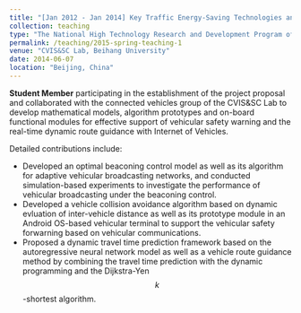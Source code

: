 ```yaml
---
title: "[Jan 2012 - Jan 2014] Key Traffic Energy-Saving Technologies and Applications Based on Internet of Vehicles (Grant No. 2012AA111903)"
collection: teaching
type: "The National High Technology Research and Development Program of China (863 Program)"
permalink: /teaching/2015-spring-teaching-1
venue: "CVIS&SC Lab, Beihang University"
date: 2014-06-07
location: "Beijing, China"
---
```


**Student Member** participating in the establishment of the project proposal and collaborated with the connected vehicles group of the CVIS&SC Lab to develop mathematical models, algorithm prototypes and on-board functional modules for effective support of vehicular safety warning and the real-time dynamic route guidance with Internet of Vehicles.

Detailed contributions include:

+ Developed an optimal beaconing control model as well as its algorithm for adaptive vehicular broadcasting networks, and conducted simulation-based experiments to investigate the performance of vehicular broadcasting under the beaconing control.
+ Developed a vehicle collision avoidance algorithm based on dynamic evluation of inter-vehicle distance as well as its prototype module in an Android OS-based vehicular terminal to support the vehicular safety forwarning based on vehicular communications.
+ Proposed a dynamic travel time prediction framework based on the autoregressive neural network model as well as a vehicle route guidance method by combining the travel time prediction with the dynamic programming and the Dijkstra-Yen $$k$$-shortest algorithm.
